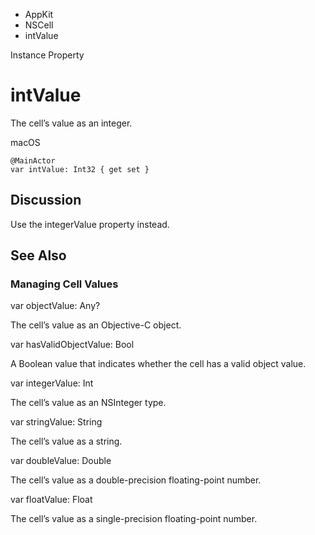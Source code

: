 

- AppKit
- NSCell
-  intValue 

Instance Property

# intValue

The cell’s value as an integer.

macOS

``` source
@MainActor
var intValue: Int32 { get set }
```

## Discussion

Use the integerValue property instead.

## See Also

### Managing Cell Values

var objectValue: Any?

The cell’s value as an Objective-C object.

var hasValidObjectValue: Bool

A Boolean value that indicates whether the cell has a valid object value.

var integerValue: Int

The cell’s value as an NSInteger type.

var stringValue: String

The cell’s value as a string.

var doubleValue: Double

The cell’s value as a double-precision floating-point number.

var floatValue: Float

The cell’s value as a single-precision floating-point number.

